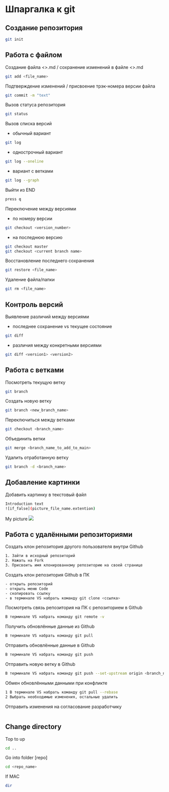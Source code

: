 # Шпаргалка к git

## Создание репозитория
```sh
git init
```
## Работа с файлом

Создание файла <>.md / сохранение изменений в файле <>.md
```sh
git add <file_name>
```
Подтверждение изменений / присвоение трэк-номера версии файла
```sh
git commit -m "text"
```
Вызов статуса репозитория
```sh
git status
```
Вызов списка версий
* обычный вариант
```sh
git log
```
* однострочный вариант
```sh
git log --oneline
```
* вариант с ветками
```sh
git log --graph
```
Выйти из END
```sh
press q
```
Переключение между версиями

* по номеру версии
```sh
git checkout <version_number>
```
* на последнюю версию
```sh
git checkout master
git checkout <current branch name>
```
Восстановление последнего сохранения
```sh
git restore <file_name>
```
Удаление файла/папки
```sh
git rm <file_name>
```

## Контроль версий

Выявление различий между версиями

* последнее сохранение vs текущее состояние
```sh
git diff
```
* различия между конкретными версиями
```sh
git diff <version1> <version2>
```

## Работа с ветками

Посмотреть текущую ветку
```sh
git branch
```
Создать новую ветку
```sh
git branch <new_branch_name>
```
Переключиться между ветками
```sh
git checkout <branch_name>
```
Объединить ветки
```sh
git merge <branch_name_to_add_to_main>
```
Удалить отработанную ветку
```sh
git branch -d <branch_name>
```

## Добавление картинки

Добавить картинку в текстовый файл

```sh
Introduction text
![if_false](picture_file_name.extention)
```
My picture
![](maldivi_.jpg)

## Работа с удалёнными репозиториями

Создать клон репозитория другого пользователя внутри Github
```sh
1. Зайти в исходный репозиторий
2. Нажать на Fork
3. Присвоить имя клонированному репозиторию на своей странице
```
Создать клон репозитория Github в ПК
```sh
- открыть репозиторий
- открыть меню Code
- скопировать ссылку
- в терминале VS набрать команду git clone <ссылка>
```
Посмотреть связь репозитория на ПК с репозиторием в Github
```sh
В терминале VS набрать команду git remote -v
```
Получить обновлённые данные из Github
```sh
В терминале VS набрать команду git pull
```
Отправить обновлённые данные в Github
```sh
В терминале VS набрать команду git push
```
Отправить новую ветку в Github
```sh
В терминале VS набрать команду git push --set-upstream origin <branch_name>
```
Обмен обновлёнными данными при конфликте
```sh
1 В терминале VS набрать команду git pull --rebase
2 Выбрать необходимые изменения, остальные удалить
```
Отправить изменения на согласование разработчику
```sh
```

## Change directory

Top to up
```sh
cd ..
```
Go into folder [repo] 
```sh
cd <repo_name>
```
If MAC
```sh
dir
```